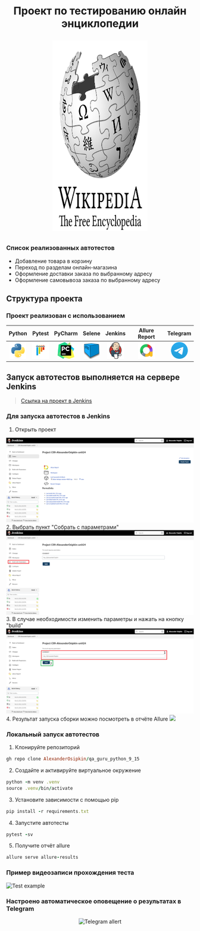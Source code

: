 <h1 align="center">Проект по тестированию онлайн энциклопедии
<p align="center">
<a href="https://www.wikipedia.org/" target="_blank">
<img src="/Images/wiki_logo.png" alt="WikipediA" width="256" height="512"> </a> 
</p></h1>

### Список реализованных автотестов
- Добавление товара в корзину
- Переход по разделам онлайн-магазина
- Оформление доставки заказа по выбранному адресу
- Оформление самовывоза заказа по выбранному адресу

## Структура проекта
### Проект реализован с использованием
|                                   Python                                    |                                   Pytest                                    |                                              PyCharm                                              |                                            Selene                                            |                                    Jenkins                                    |                           Allure Report                            |                                Telegram                                 |
|:---------------------------------------------------------------------------:|:---------------------------------------------------------------------------:|:-------------------------------------------------------------------------------------------------:|:--------------------------------------------------------------------------------------------:|:-----------------------------------------------------------------------------:|:------------------------------------------------------------------:|:-----------------------------------------------------------------------:|
| <img src="/Images/python-original.svg" alt="Python" width="45" height="45"> | <img src="/Images/pytest-original.svg" alt="Pytest" width="45" height="45"> |             <img src="/Images/PyCharm_Icon.svg" alt="Pycharm" width="45" height="45"> |             <img src="/Images/selenoid.png" alt="Selene" width="45" height="45"> | <img src="/Images/jenkins-original.svg" alt="Jenkins" width="45" height="45"> | <img src="/Images/allure.png" alt="Allure" width="45" height="45"> | <img src="/Images/telegram.svg" alt="Telegram" width="45" height="45">  |

## Запуск автотестов выполняется на сервере Jenkins
> <a target="_blank" href="https://jenkins.autotests.cloud/job/C09-AlexanderOsipkin-unit15/">Ссылка на проект в Jenkins</a>

### Для запуска автотестов в Jenkins
1. Открыть проект
<img src="/Images/Screenshots/img1.png">
2. Выбрать пункт "Собрать с параметрами"
<img src="/Images/Screenshots/img2.png">
3. В случае необходимости изменить параметры и нажать на кнопку "build"
<img src="/Images/Screenshots/img3.png">
4. Результат запуска сборки можно посмотреть в отчёте Allure
<img src="/Images/Screenshots/new_img4.png">

### Локальный запуск автотестов
1. Клонируйте репозиторий
```ruby
gh repo clone AlexanderOsipkin/qa_guru_python_9_15
```
2. Создайте и активируйте виртуальное окружение
  ```ruby
  python -m venv .venv
  source .venv/bin/activate
  ```
3. Установите зависимости с помощью pip
  ```ruby
  pip install -r requirements.txt
  ```
4. Запустите автотесты 
  ```ruby
  pytest -sv
  ```
5. Получите отчёт allure
```ruby
allure serve allure-results
``` 

### Пример видеозаписи прохождения теста
<img src="/Images/Screenshots/test.gif" alt="Test example">

### Настроено автоматическое оповещение о результатах в Telegram
<p align="center">
<img src="/Images/Screenshots/new_img5.png" alt="Telegram allert">
</p>